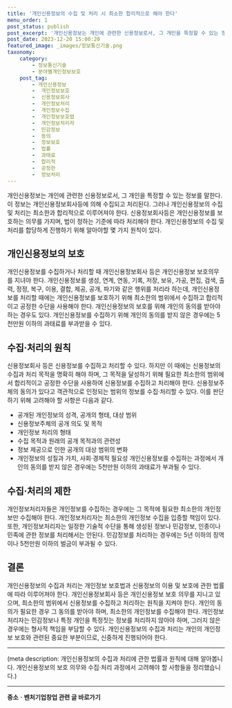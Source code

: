 ```yaml
---
title: '개인신용정보의 수집 및 처리 시 최소한 합리적으로 해야 한다'
menu_order: 1
post_status: publish
post_excerpt: '개인신용정보는 개인에 관련한 신용정보로서, 그 개인을 특정할 수 있는 정보를 말한다. 이 정보는 개인신용정보회사등에 의해 수집되고 처리된다. 그러나 개인신용정보의 수집 및 처리는 최소한과 합리적으로 이루어져야 한다. 신용정보회사등은 개인신용정보를 보호하는 의무를 가지며, 법이 정하는 기준에 따라 처리해야 한다. 개인신용정보의 수집 및 처리를 합당하게 진행하기 위해 알아야할 몇 가지 원칙이 있다.'
post_date: 2023-12-20 15:00:20
featured_image: _images/정보통신기술.png
taxonomy:
    category:
        - 정보통신기술
        - 분야별개인정보보호
    post_tag:
        - 개인신용정보
        -  개인정보보호
        -  신용정보회사
        -  개인정보처리
        -  개인정보수집
        -  개인정보보호법
        -  개인정보처리자
        -  민감정보
        -  동의
        -  정보보호
        -  법률
        -  과태료
        -  합리적
        -  공정한
        -  정보처리
---
```



개인신용정보는 개인에 관련한 신용정보로서, 그 개인을 특정할 수 있는 정보를 말한다. 이 정보는 개인신용정보회사등에 의해 수집되고 처리된다. 그러나 개인신용정보의 수집 및 처리는 최소한과 합리적으로 이루어져야 한다. 신용정보회사등은 개인신용정보를 보호하는 의무를 가지며, 법이 정하는 기준에 따라 처리해야 한다. 개인신용정보의 수집 및 처리를 합당하게 진행하기 위해 알아야할 몇 가지 원칙이 있다.

## 개인신용정보의 보호

개인신용정보를 수집하거나 처리할 때 개인신용정보회사 등은 개인신용정보 보호의무를 지녀야 한다. 개인신용정보를 생성, 연계, 연동, 기록, 저장, 보유, 가공, 편집, 검색, 출력, 정정, 복구, 이용, 결합, 제공, 공개, 파기와 같은 행위를 처리라 하는데, 개인신용정보를 처리할 때에는 개인신용정보를 보호하기 위해 최소한의 범위에서 수집하고 합리적이고 공정한 수단을 사용해야 한다.
개인신용정보의 보호를 위해 개인의 동의를 받아야 하는 경우도 있다. 개인신용정보를 수집하기 위해 개인의 동의를 받지 않은 경우에는 5천만원 이하의 과태료를 부과받을 수 있다.

## 수집·처리의 원칙

신용정보회사 등은 신용정보를 수집하고 처리할 수 있다. 하지만 이 때에는 신용정보의 수집과 처리 목적을 명확히 해야 하며, 그 목적을 달성하기 위해 필요한 최소한의 범위에서 합리적이고 공정한 수단을 사용하여 신용정보를 수집하고 처리해야 한다.
신용정보주체의 동의가 있다고 객관적으로 인정되는 범위의 정보를 수집·처리할 수 있다. 이를 판단하기 위해 고려해야 할 사항은 다음과 같다.
- 공개된 개인정보의 성격, 공개의 형태, 대상 범위
- 신용정보주체의 공개 의도 및 목적
- 개인정보 처리의 형태
- 수집 목적과 원래의 공개 목적과의 관련성
- 정보 제공으로 인한 공개의 대상 범위의 변화
- 개인정보의 성질과 가치, 사회·경제적 필요성
개인신용정보를 수집하는 과정에서 개인의 동의를 받지 않은 경우에는 5천만원 이하의 과태료가 부과될 수 있다.


## 수집·처리의 제한

개인정보처리자들은 개인정보를 수집하는 경우에는 그 목적에 필요한 최소한의 개인정보만 수집해야 한다. 개인정보처리자는 최소한의 개인정보 수집을 입증할 책임이 있다.
또한, 개인정보처리자는 일정한 기술적 수단을 통해 생성된 정보나 민감정보, 인종이나 민족에 관한 정보를 처리해서는 안된다. 민감정보를 처리하는 경우에는 5년 이하의 징역이나 5천만원 이하의 벌금이 부과될 수 있다.

## 결론

개인신용정보의 수집과 처리는 개인정보 보호법과 신용정보의 이용 및 보호에 관한 법률에 따라 이루어져야 한다. 개인신용정보회사 등은 개인신용정보 보호 의무를 지니고 있으며, 최소한의 범위에서 신용정보를 수집하고 처리하는 원칙을 지켜야 한다. 개인의 동의가 필요한 경우 그 동의를 받아야 하며, 최소한의 개인정보를 수집해야 한다. 개인정보처리자는 민감정보나 특정 개인을 특정짓는 정보를 처리하지 않아야 하며, 그러지 않은 경우에는 형사적 책임을 부담할 수 있다.
개인신용정보의 수집과 처리는 개인의 개인정보 보호와 관련된 중요한 부분이므로, 신중하게 진행되어야 한다.

---
(meta description: 개인신용정보의 수집과 처리에 관한 법률과 원칙에 대해 알아봅니다. 개인신용정보의 보호 의무와 수집·처리 과정에서 고려해야 할 사항들을 정리했습니다.)
<!-- wp:separator -->
<hr class="wp-block-separator has-alpha-channel-opacity"/>
<!-- /wp:separator -->

<!-- wp:group {"backgroundColor":"base","layout":{"type":"constrained"}} -->
<div class="wp-block-group has-base-background-color has-background"><!-- wp:paragraph {"align":"center","fontSize":"medium"} -->
<p class="has-text-align-center has-large-font-size"><strong>중소ㆍ벤처기업창업 관련 글 바로가기</strong></p>
<!-- /wp:paragraph -->


<!-- wp:latest-posts
{"categories":[{"id":27141,"count":19,"description":"","link":"https://uknowlaw.com/category/%ec%a4%91%ec%86%8c%e3%86%8d%eb%b2%a4%ec%b2%98%ea%b8%b0%ec%97%85%ec%b0%bd%ec%97%85/","name":"중소ㆍ벤처기업창업","slug":"중소ㆍ벤처기업창업","taxonomy":"category","parent":0,"meta":[],"_links":{"self":[{"href":"https://uknowlaw.com/wp-json/wp/v2/categories/27141"}],"collection":[{"href":"https://uknowlaw.com/wp-json/wp/v2/categories"}],"about":[{"href":"https://uknowlaw.com/wp-json/wp/v2/taxonomies/category"}],"wp:post_type":[{"href":"https://uknowlaw.com/wp-json/wp/v2/posts?categories=27141"}],"curies":[{"name":"wp","href":"https://api.w.org/{rel}","templated":true}]}}],"postsToShow":100,"excerptLength":28,"postLayout":"grid","columns":2,"featuredImageAlign":"left","featuredImageSizeSlug":"large","fontSize":"small"} /--></div>
<!-- /wp:group -->